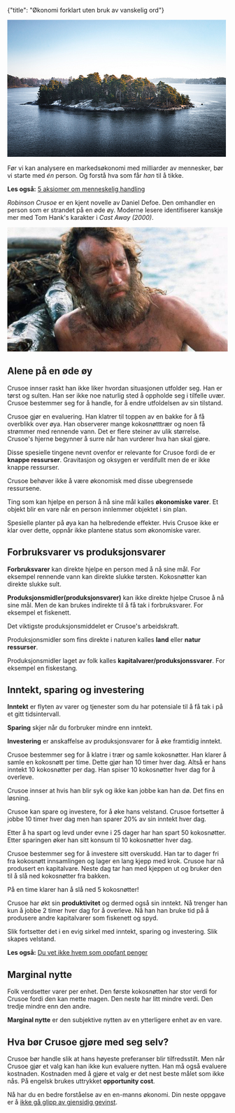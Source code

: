 {"title": "Økonomi forklart uten bruk av vanskelig ord"}

![En øde øy](/blogimages/island.jpg)

Før vi kan analysere en markedsøkonomi med milliarder av mennesker, bør vi starte
med _én_ person. Og forstå hva som får _han_ til å tikke.

**Les også:** [5 aksiomer om menneskelig handling](/aksiomer-for-menneskelig-handling)

_Robinson Crusoe_ er en kjent novelle av Daniel Defoe. Den omhandler en person
som er strandet på en øde øy. Moderne lesere identifiserer kanskje mer
med Tom Hank's karakter i _Cast Away (2000)_.

![Tom Hanks](/blogimages/cast_away-tom-hanks.jpg)

## Alene på en øde øy

Crusoe innser raskt han ikke liker hvordan
situasjonen utfolder seg. Han er tørst og sulten. Han ser ikke noe
naturlig sted å oppholde seg i tilfelle uvær. Crusoe bestemmer seg for å
handle, for å endre utfoldelsen av sin tilstand.

Crusoe gjør en evaluering. Han klatrer til toppen av en bakke for å få
overblikk over øya. Han observerer mange kokosnøtttrær og noen få strømmer
med rennende vann. Det er flere steiner av ulik størrelse. Crusoe's hjerne
begynner å surre når han vurderer hva han skal gjøre.

Disse spesielle tingene nevnt ovenfor er relevante for Crusoe fordi de er
**knappe ressurser**. Gravitasjon og oksygen er verdifullt men de er ikke knappe ressurser.

Crusoe behøver ikke å være økonomisk med disse ubegrensede ressursene.

Ting som kan hjelpe en person å nå sine mål kalles **økonomiske varer**.
Et objekt blir en vare når en person innlemmer objektet i sin plan.

Spesielle planter på øya kan ha helbredende effekter.
Hvis Crusoe ikke er klar over dette, oppnår ikke plantene
status som økonomiske varer.

## Forbruksvarer vs produksjonsvarer

**Forbruksvarer** kan direkte hjelpe en person med å nå sine mål. For eksempel rennende vann
kan direkte slukke tørsten. Kokosnøtter kan direkte slukke sult.

**Produksjonsmidler(produksjonsvarer)** kan ikke direkte hjelpe Crusoe å nå sine mål.
Men de kan brukes indirekte til å få tak i forbruksvarer. For eksempel et fiskenett.

Det viktigste produksjonsmiddelet er Crusoe's arbeidskraft.

Produksjonsmidler som fins direkte i naturen kalles **land** eller **natur ressurser**.

Produksjonsmidler laget av folk kalles **kapitalvarer/produksjonssvarer**. For eksempel en fiskestang.

## Inntekt, sparing og investering

**Inntekt** er flyten av varer og tjenester som du har potensiale til å få tak i
på et gitt tidsintervall.

**Sparing** skjer når du forbruker mindre enn inntekt.

**Investering** er anskaffelse av produksjonsvarer for å øke framtidig inntekt.

Crusoe bestemmer seg for å klatre i trær og samle kokosnøtter. Han klarer å samle en kokosnøtt
per time. Dette gjør han 10 timer hver dag. Altså er hans inntekt 10 kokosnøtter per dag.
Han spiser 10 kokosnøtter hver dag for å overleve.

Crusoe innser at hvis han blir syk og ikke kan jobbe kan han dø. Det fins en løsning.

Crusoe kan spare og investere, for å øke hans velstand. Crusoe fortsetter å jobbe 10 timer hver
dag men han sparer 20% av sin inntekt hver dag.

Etter å ha spart og levd under evne i 25 dager har han spart 50 kokosnøtter. Etter sparingen
øker han sitt konsum til 10 kokosnøtter hver dag.

Crusoe bestemmer seg for å investere sitt overskudd. Han tar to dager fri fra kokosnøtt innsamlingen
og lager en lang kjepp med krok. Crusoe har nå produsert en kapitalvare. Neste dag tar han med
kjeppen ut og bruker den til å slå ned kokosnøtter fra bakken.

På en time klarer han å slå ned 5 kokosnøtter!

Crusoe har økt sin **produktivitet** og dermed også sin inntekt. Nå trenger han kun å jobbe
2 timer hver dag for å overleve. Nå han han bruke tid på å produsere andre kapitalvarer som
fiskenett og spyd.

Slik fortsetter det i en evig sirkel med inntekt, sparing og investering.
Slik skapes velstand.

**Les også:** [Du vet ikke hvem som oppfant penger](/du-vet-ikke-hvem-som-oppfant-penger)

## Marginal nytte

Folk verdsetter varer per enhet. Den første kokosnøtten har stor verdi for Crusoe fordi den kan 
mette magen. Den neste har litt mindre verdi. Den tredje mindre enn den andre.

**Marginal nytte** er den subjektive nytten av en ytterligere enhet av en vare.

## Hva bør Crusoe gjøre med seg selv?

Crusoe bør handle slik at hans høyeste preferanser blir tilfredsstilt. Men når Crusoe gjør et
valg kan han ikke kun evaluere nytten. Han må også evaluere kostnaden. Kostnaden med å gjøre
et valg er det nest beste målet som ikke nås. På engelsk brukes uttrykket **opportunity cost**.


Nå har du en bedre forståelse av en en-manns økonomi. Din neste oppgave er å
[ikke gå glipp av gjensidig gevinst](/gaa-ikke-glipp-av-gjensidig-gevinst).
